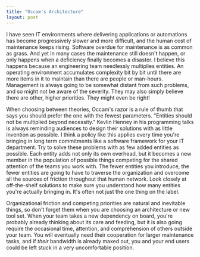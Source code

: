 ```yaml
---
title: "Occam's Architecture"
layout: post
---
```


I have seen IT environments where delivering applications or automations has become progressively slower and more difficult, and the human cost of maintenance keeps rising. Software overdue for maintenance is as common as grass. And yet in many cases the maintenance still doesn't happen, or only happens when a deficiency finally becomes a disaster. I believe this happens because an engineering team needlessly multiplies entities. An operating environment accumulates complexity bit by bit until there are more items in it to maintain than there are people or man-hours. Management is always going to be somewhat distant from such problems, and so might not be aware of the severity. They may also simply believe there are other, higher priorities. They might even be right!

When choosing between theories, Occam's razor is a rule of thumb that says you should prefer the one with the fewest parameters. "Entities should not be multiplied beyond necessity." Kevlin Henney in his programming talks is always reminding audiences to design their solutions with as little invention as possible. I think a policy like this applies every time you're bringing in long term commitments like a software framework for your IT department. Try to solve these problems with as few added entities as possible. Each entity adds not only its own overhead, but it becomes a new member in the population of possible things competing for the shared attention of the teams you work with. The fewer entities you introduce, the fewer entities are going to have to traverse the organization and overcome all the sources of friction throughout that human network. Look closely at off-the-shelf solutions to make sure you understand how many entities you're actually bringing in. It's often not just the one thing on the label.

Organizational friction and competing priorities are natural and inevitable things, so don't forget them when you are choosing an architecture or new tool set. When your team takes a new dependency on board, you're probably already thinking about its care and feeding, but it is also going require the occasional time, attention, and comprehension of others outside your team. You will eventually need their cooperation for larger maintenance tasks, and if *their* bandwidth is already maxed out, you and your end users could be left stuck in a very uncomfortable position.
